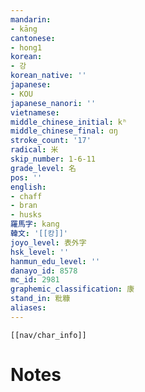 ```yaml
---
mandarin:
- kāng
cantonese:
- hong1
korean:
- 강
korean_native: ''
japanese:
- KOU
japanese_nanori: ''
vietnamese:
middle_chinese_initial: kʰ
middle_chinese_final: ɑŋ
stroke_count: '17'
radical: 米
skip_number: 1-6-11
grade_level: 名
pos: ''
english:
- chaff
- bran
- husks
羅馬字: kang
韓文: '[[캉]]'
joyo_level: 表外字
hsk_level: ''
hanmun_edu_level: ''
danayo_id: 8578
mc_id: 2981
graphemic_classification: 康
stand_in: 粃糠
aliases:
---
```

```meta-bind-embed
[[nav/char_info]]
```

# Notes
